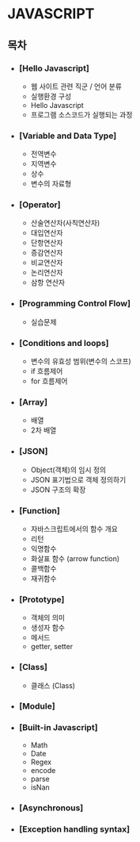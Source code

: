 # JAVASCRIPT
  ## 목차
  * ### [Hello Javascript]
    * 웹 사이트 관련 직군 / 언어 분류
    * 실행환경 구성
    * Hello Javascript
    * 프로그램 소스코드가 실행되는 과정  
  * ### [Variable and Data Type]
    * 전역변수
    * 지역변수
    * 상수 
    * 변수의 자료형 
  * ### [Operator]
    * 산술연산자(사칙연산자)
    * 대입연산자
    * 단항연산자
    * 증감연산자
    * 비교연산자
    * 논리연산자
    * 삼항 연산자 
  * ### [Programming Control Flow]
    * 실습문제
  * ### [Conditions and loops]
     * 변수의 유효성 범위(변수의 스코프)
     * if 흐름제어
     * for 흐름제어
  * ### [Array]
    * 배열
    * 2차 배열
  * ### [JSON]
    * Object(객체)의 임시 정의
    * JSON 표기법으로 객체 정의하기
    * JSON 구조의 확장
  * ### [Function]
    * 자바스크립트에서의 함수 개요
    * 리턴
    * 익명함수
    * 화살표 함수 (arrow function)
    * 콜백함수
    * 재귀함수
  * ### [Prototype]
    * 객체의 의미
    * 생성자 함수
    * 메서드
    * getter, setter
  * ### [Class]
    * 클래스 (Class)
  * ### [Module]
  * ### [Built-in Javascript]
    * Math
    * Date
    * Regex
    * encode
    * parse
    * isNan
  * ### [Asynchronous]
  * ### [Exception handling syntax]


